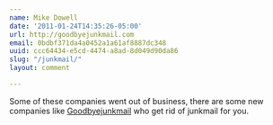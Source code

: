 ```yaml
---
name: Mike Dowell
date: '2011-01-24T14:35:26-05:00'
url: http://goodbyejunkmail.com
email: 0bdbf371da4a0452a1a61af8887dc348
uuid: ccc64434-e5cd-4474-a8ad-8d049d90da86
slug: "/junkmail/"
layout: comment

---
```


Some of these companies went out of business, there are some new companies like <a href='http://goodbyejunkmail.com/' rel="nofollow">Goodbyejunkmail</a> who get rid of junkmail for you.
